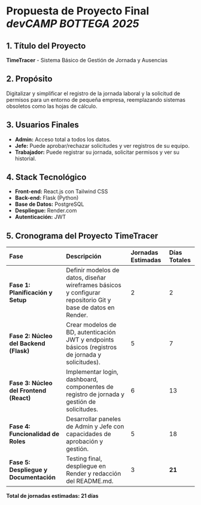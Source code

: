 # Propuesta de Proyecto Final *devCAMP BOTTEGA 2025*

## 1. Título del Proyecto
**TimeTracer** - Sistema Básico de Gestión de Jornada y Ausencias

## 2. Propósito
Digitalizar y simplificar el registro de la jornada laboral y la solicitud de permisos para un entorno de pequeña empresa, reemplazando sistemas obsoletos como las hojas de cálculo.

## 3. Usuarios Finales
*   **Admin:** Acceso total a todos los datos.
*   **Jefe:** Puede aprobar/rechazar solicitudes y ver registros de su equipo.
*   **Trabajador:** Puede registrar su jornada, solicitar permisos y ver su historial.

## 4. Stack Tecnológico
*   **Front-end:** React.js con Tailwind CSS
*   **Back-end:** Flask (Python)
*   **Base de Datos:** PostgreSQL
*   **Despliegue:** Render.com
*   **Autenticación:** JWT

## 5. Cronograma del Proyecto TimeTracer 

| Fase | Descripción | Jornadas Estimadas | Días Totales |
| :--- | :--- | :--- | :--- |
| **Fase 1: Planificación y Setup** | Definir modelos de datos, diseñar wireframes básicos y configurar repositorio Git y base de datos en Render. | 2 | 2 |
| **Fase 2: Núcleo del Backend (Flask)** | Crear modelos de BD, autenticación JWT y endpoints básicos (registros de jornada y solicitudes). | 5 | 7 |
| **Fase 3: Núcleo del Frontend (React)** | Implementar login, dashboard, componentes de registro de jornada y gestión de solicitudes. | 6 | 13 |
| **Fase 4: Funcionalidad de Roles** | Desarrollar paneles de Admin y Jefe con capacidades de aprobación y gestión. | 5 | 18 |
| **Fase 5: Despliegue y Documentación** | Testing final, despliegue en Render y redacción del README.md. | 3 | **21** |

**Total de jornadas estimadas: 21 días**